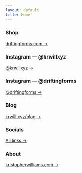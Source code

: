 ```yaml
---
layout: default
title: Home
---
```


<div class="grid">
  <div class="card"><h3>Shop</h3><p><a href="https://driftingforms.com">driftingforms.com →</a></p></div>
  <div class="card"><h3>Instagram — @krwillxyz</h3><p><a href="https://instagram.com/krwillxyz">@krwillxyz →</a></p></div>
  <div class="card"><h3>Instagram — @driftingforms</h3><p><a href="https://instagram.com/driftingforms">@driftingforms →</a></p></div>
  <div class="card"><h3>Blog</h3><p><a href="/blog/">krwill.xyz/blog →</a></p></div>
  <div class="card"><h3>Socials</h3><p><a href="/socials/">All links →</a></p></div>
  <div class="card"><h3>About</h3><p><a href="https://kristopherwilliams.com">kristopherwilliams.com →</a></p></div>
</div>
